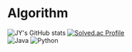 # Algorithm
![JY's GitHub stats](https://github-readme-stats.vercel.app/api?username=jung-yeon&show_icons=true&theme=radical)
[![Solved.ac Profile](http://mazassumnida.wtf/api/generate_badge?boj=lkjh764)](https://solved.ac/lkjh764)<br>
![Java](https://img.shields.io/badge/Java-007396.svg?&style=for-the-badge&logo=Java&logoColor=white)
![Python](https://img.shields.io/badge/Python-3776AB.svg?&style=for-the-badge&logo=Python&logoColor=blue)

